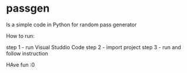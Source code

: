 # passgen

 Is a simple code in Python for random pass generator 

How to run:

step 1 - run Visual Studdio Code 
step 2 - import project 
step 3 - run and follow instruction


HAve fun :0
